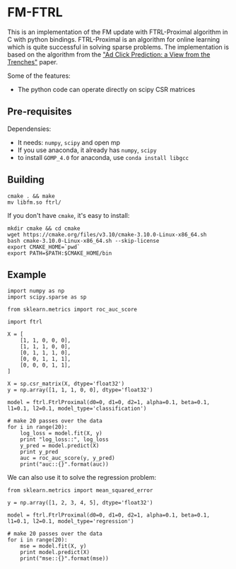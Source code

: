 
# FM-FTRL

This is an implementation of the FM update with FTRL-Proximal algorithm in C with python bindings. FTRL-Proximal is an algorithm for online learning which is quite successful in solving sparse problems. The implementation is based on the algorithm from the ["Ad Click Prediction: a View from the Trenches"](https://research.google.com/pubs/pub41159.html) paper.

Some of the features:

* The python code can operate directly on scipy CSR matrices

## Pre-requisites 

Dependensies:

* It needs: `numpy`, `scipy` and open mp
* If you use anaconda, it already has  `numpy`, `scipy`
* to install `GOMP_4.0` for anaconda, use `conda install libgcc`


## Building

    cmake . && make
    mv libfm.so ftrl/

If you don't have `cmake`, it's easy to install:

    mkdir cmake && cd cmake
    wget https://cmake.org/files/v3.10/cmake-3.10.0-Linux-x86_64.sh
    bash cmake-3.10.0-Linux-x86_64.sh --skip-license
    export CMAKE_HOME=`pwd`
    export PATH=$PATH:$CMAKE_HOME/bin


## Example

    import numpy as np
    import scipy.sparse as sp

    from sklearn.metrics import roc_auc_score

    import ftrl

    X = [
        [1, 1, 0, 0, 0],
        [1, 1, 1, 0, 0],
        [0, 1, 1, 1, 0],
        [0, 0, 1, 1, 1],
        [0, 0, 0, 1, 1],   
    ]

    X = sp.csr_matrix(X, dtype='float32')
    y = np.array([1, 1, 1, 0, 0], dtype='float32')
    
    model = ftrl.FtrlProximal(d0=0, d1=0, d2=1, alpha=0.1, beta=0.1, l1=0.1, l2=0.1, model_type='classification')

    # make 20 passes over the data
    for i in range(20):
        log_loss = model.fit(X, y)
        print "log_loss::", log_loss
        y_pred = model.predict(X)
        print y_pred
        auc = roc_auc_score(y, y_pred)
        print("auc::{}".format(auc))


We can also use it to solve the regression problem:

    from sklearn.metrics import mean_squared_error

    y = np.array([1, 2, 3, 4, 5], dtype='float32')

    model = ftrl.FtrlProximal(d0=0, d1=0, d2=1, alpha=0.1, beta=0.1, l1=0.1, l2=0.1, model_type='regression')

    # make 20 passes over the data
    for i in range(20):
        mse = model.fit(X, y)
        print model.predict(X)
        print("mse::{}".format(mse))
